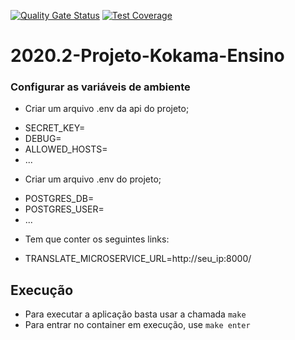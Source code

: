 [![Quality Gate Status](https://sonarcloud.io/api/project_badges/measure?project=fga-eps-mds_2020.2-Projeto-Kokama-Ensino&metric=alert_status)](https://sonarcloud.io/dashboard?id=fga-eps-mds_2020.2-Projeto-Kokama-Ensino)
[![Test Coverage](https://api.codeclimate.com/v1/badges/1bdc4e33130256a041b6/test_coverage)](https://codeclimate.com/github/fga-eps-mds/2020.2-Projeto-Kokama-Ensino/test_coverage)

# 2020.2-Projeto-Kokama-Ensino

### Configurar as variáveis de ambiente
* Criar um arquivo .env da api do projeto;
- SECRET_KEY=
- DEBUG=
- ALLOWED_HOSTS=
- ...

* Criar um arquivo .env do projeto;
 - POSTGRES_DB=
 - POSTGRES_USER=
- ...
* Tem que conter os seguintes links:
 - TRANSLATE_MICROSERVICE_URL=http://seu_ip:8000/

 
## Execução

* Para executar a aplicação basta usar a chamada `make`
* Para entrar no container em execução, use `make enter`

